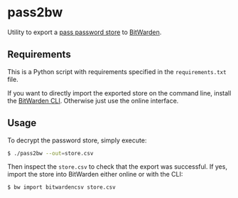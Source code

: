 # pass2bw

Utility to export a [pass password store](https://www.passwordstore.org/) to [BitWarden](https://bitwarden.com/).

## Requirements

This is a Python script with requirements specified in the `requirements.txt` file.

If you want to directly import the exported store on the command line, install the [BitWarden CLI](https://bitwarden.com/help/article/cli/).
Otherwise just use the online interface.

## Usage

To decrypt the password store, simply execute:
```bash
$ ./pass2bw --out=store.csv
```
Then inspect the `store.csv` to check that the export was successful.
If yes, import the store into BitWarden either online or with the CLI: 
```bash
$ bw import bitwardencsv store.csv
```
